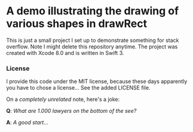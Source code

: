 # A demo illustrating the drawing of various shapes in drawRect #

This is just a small project I set up to demonstrate something for stack overflow. Note I might delete this repository anytime.
The project was created with Xcode 8.0 and is written in Swift 3.

### License ###
I provide this code under the MIT license, because these days apparently you have to chose a license...
See the added LICENSE file.

On a *completely unrelated* note, here's a joke: 

__Q__: *What are 1.000 lawyers on the bottom of the see?*

__A__: *A good start...*
